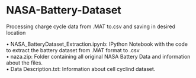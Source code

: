 # NASA-Battery-Dataset
Processing charge cycle data from .MAT to.csv and saving in desired location


•	NASA_BatteryDataset_Extraction.ipynb: IPython Notebook with the code to extract the battery dataset from .MAT format to .csv  
•	naza.zip: Folder containing all original NASA Battery Data and information about the files.  
•	Data Description.txt: Information about cell cyclind dataset.  

